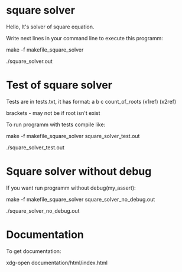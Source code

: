# square solver
Hello, It's solver of square equation.


Write next lines in your command line to execute this programm:

make -f makefile_square_solver

./square_solver.out

# Test of square solver
Tests are in tests.txt, it has format: a b c count_of_roots (x1ref) (x2ref)

brackets - may not be if root isn't exist

To run programm with tests compile like:

make -f makefile_square_solver square_solver_test.out

./square_solver_test.out

# Square solver without debug
If you want run programm without debug(my_assert):

make -f makefile_square_solver square_solver_no_debug.out

./square_solver_no_debug.out

# Documentation 
To get documentation:

xdg-open documentation/html/index.html
